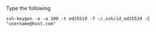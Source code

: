 Type the following

```
ssh-keygen -o -a 100 -t ed25519 -f ~/.ssh/id_ed25519 -C "username@host.com"
```
